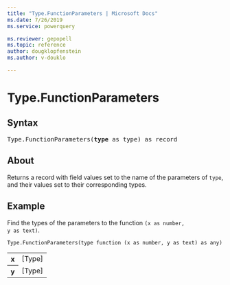 ```yaml
---
title: "Type.FunctionParameters | Microsoft Docs"
ms.date: 7/26/2019
ms.service: powerquery

ms.reviewer: gepopell
ms.topic: reference
author: dougklopfenstein
ms.author: v-douklo

---
```

# Type.FunctionParameters


## Syntax

<pre>
Type.FunctionParameters(<b>type</b> as type) as record
</pre>
  

## About  
Returns a record with field values set to the name of the parameters of <code>type</code>, and their values set to their corresponding types.

  
## Example  

Find the types of the parameters to the function <code>(x as number, y as text)</code>.

```powerquery-m 
Type.FunctionParameters(type function (x as number, y as text) as any)
```   

<table> <tr> <th>x</th> <td>[Type]</td> </tr> <tr> <th>y</th> <td>[Type]</td> </tr> </table>
